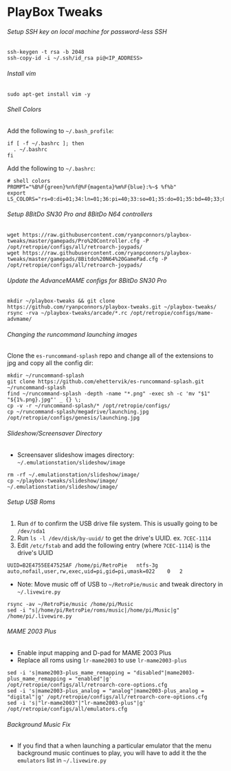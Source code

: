 
# PlayBox Tweaks

###### Setup SSH key on local machine for password-less SSH
  ```
  ssh-keygen -t rsa -b 2048
  ssh-copy-id -i ~/.ssh/id_rsa pi@<IP_ADDRESS>
  ```

###### Install vim
```
sudo apt-get install vim -y
```

###### Shell Colors
Add the following to `~/.bash_profile`:
```
if [ -f ~/.bashrc ]; then
  . ~/.bashrc
fi
```

Add the following to `~/.bashrc`:
```
# shell colors
PROMPT="%B%F{green}%n%f@%F{magenta}%m%F{blue}:%~$ %f%b"
export LS_COLORS="rs=0:di=01;34:ln=01;36:pi=40;33:so=01;35:do=01;35:bd=40;33;01:cd=40;33;01:or=40;31;01:su=37;41:sg=30;43:tw=30;42:ow=34;42:st=37;44:ex=01;32:"
```

###### Setup 8BitDo SN30 Pro and 8BitDo N64 controllers
 ```
 wget https://raw.githubusercontent.com/ryanpconnors/playbox-tweaks/master/gamepads/Pro%20Controller.cfg -P /opt/retropie/configs/all/retroarch-joypads/
 wget https://raw.githubusercontent.com/ryanpconnors/playbox-tweaks/master/gamepads/8Bitdo%20N64%20GamePad.cfg -P /opt/retropie/configs/all/retroarch-joypads/
 ```

###### Update the AdvanceMAME configs for 8BitDo SN30 Pro
  ```
  mkdir ~/playbox-tweaks && git clone https://github.com/ryanpconnors/playbox-tweaks.git ~/playbox-tweaks/
  rsync -rva ~/playbox-tweaks/arcade/*.rc /opt/retropie/configs/mame-advmame/
  ```

###### Changing the runcommand launching images
Clone the `es-runcommand-splash` repo and change all of the extensions to jpg and copy all the config dir:
```
mkdir ~/runcommand-splash
git clone https://github.com/ehettervik/es-runcommand-splash.git ~/runcommand-splash
find ~/runcommand-splash -depth -name "*.png" -exec sh -c 'mv "$1" "${1%.png}.jpg"' _ {} \;
cp -v -r ~/runcommand-splash/* /opt/retropie/configs/
cp ~/runcommand-splash/megadrive/launching.jpg /opt/retropie/configs/genesis/launching.jpg
```

###### Slideshow/Screensaver Directory
- Screensaver slideshow images directory: `~/.emulationstation/slideshow/image`
```
rm -rf ~/.emulationstation/slideshow/image/
cp ~/playbox-tweaks/slideshow/image/ ~/.emulationstation/slideshow/image/
```

###### Setup USB Roms
1. Run `df` to confirm the USB drive file system. This is usually going to be `/dev/sda1`
2. Run `ls -l /dev/disk/by-uuid/` to get the drive's UUID. ex. `7CEC-1114`
3. Edit `/etc/fstab` and add the following entry (where `7CEC-1114`) is the drive's UUID
  ```
  UUID=B2E4755EE47525AF	/home/pi/RetroPie	ntfs-3g	auto,nofail,user,rw,exec,uid=pi,gid=pi,umask=022	0	2
  ```
- Note: Move music off of USB to `~/RetroPie/music` and tweak directory in `~/.livewire.py`
```
rsync -av ~/RetroPie/music /home/pi/Music
sed -i "s|/home/pi/RetroPie/roms/music|/home/pi/Music|g" /home/pi/.livewire.py
```

###### MAME 2003 Plus
- Enable input mapping and D-pad for MAME 2003 Plus
- Replace all roms using `lr-mame2003` to use `lr-mame2003-plus`
```
sed -i 's|mame2003-plus_mame_remapping = "disabled"|mame2003-plus_mame_remapping = "enabled"|g' /opt/retropie/configs/all/retroarch-core-options.cfg
sed -i 's|mame2003-plus_analog = "analog"|mame2003-plus_analog = "digital"|g' /opt/retropie/configs/all/retroarch-core-options.cfg
sed -i 's|"lr-mame2003"|"lr-mame2003-plus"|g' /opt/retropie/configs/all/emulators.cfg
```

###### Background Music Fix
- If you find that a when launching a particular emulator that the menu background music continues to play, you will have to add it the the `emulators` list in `~/.livewire.py`
